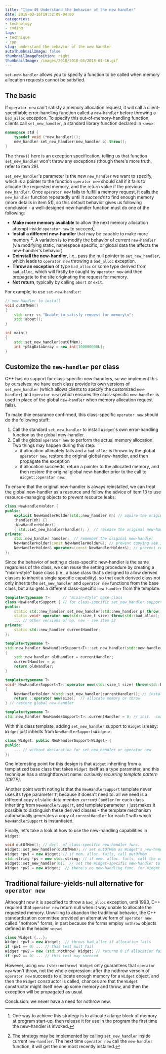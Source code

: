 ```yaml
---
title: "Item-49 Understand the behavior of the new handler"
date: 2018-03-16T19:52:09-04:00
categories:
- technology
- coding
tags:
- technique
- cpp
slug: understand the behavior of the new handler
autoThumbnailImage: false
thumbnailImagePosition: right
thumbnailImage: /images/2018/2018-03/2018-03-16.gif
---
```


`set-new-handler` allows you to specify a function to be called when memory allocation requests cannot be satisfied.
<!--more-->

## The basic

If `operator new` can't satisfy a memory allocation request, it will call a client-specifiable error-handling function called a `new-handler` before throwing a `bad_alloc` exception. To specify this out-of-memory-handling function, clients call `set_new_handler`, a standard library function declared in `<new>`:

```cpp
namespace std {
    typedef void (*new_handler)();
    new_handler set_new_handler(new_handler p) throw();
}
```

The `throw()` here is an exception specification, telling us that function `set_new_handler` won't throw any exceptions (though there's more truth, refer to item 29).

`set_new_handler`'s parameter is the new `new_handler` we want to specify, which is a pointer to the function `operator new` should call if it fails to allocate the requested memory, and the return value if the previous `new_handler`. Once `operator new` fails to fulfill a memory request, it calls the `new_handler` function repeatedly until it _succeeds_ to find enough memory (more details in item 51), so this default behavior gives us following conclusion - a well-designed new-handler function must do one of the following:

* **Make more memory available** to allow the next memory allocation attempt inside `operator new` to succeed[^1].
* **Install a different new-handler** that may be capable to make more memory [^2]. A variation is to modify the behavior of current `new-handler` (via modifying static, namespace specific, or global data the affects the new-handler's behavior)
* **Deinstall the new-handler**, i.e., pass the null pointer to `set_new_handler`, which leads to `operator new` throwing a `bad_alloc` exception.
* **Throw an exception** of type `bad_alloc` or some type derived from `bad_alloc`, which will firstly be caught by `operator new` and then propagate to the site originating the request for memory.
* **Not return**, typically by calling `abort` or `exit`.

For example, to use `set-new-handler`:

```cpp
// new handler to install
void outOfMem()
{
    std::cerr << "Unable to satisfy request for memory\n";
    std::about();
}

int main()
{
    std::set_new_handler(outOfMem);
    int *pBigDataArray = new int[100000000L];
}
```

## Customize the `new-handler` per class

C++ has no support for class-specific new-handlers, so we implement this by ourselves: we have each class provide its own versions of `set_new_handler` (which allows clients to specify the customized `new-handler`) and `operator new` (which ensures the class-specific `new-handler` is used in place of the global `new-handler` when memory allocation request fails).

To make thie ensurance confirmed, this class-specific `operator new` should do the following stuff:

1. Call the standard `set_new_handler` to install `Widget`'s own error-handling function as the global new-handler.
2. Call the global `operator new` to perform the actual memory allocation. Two things may happen during this step:
    * if allocation ultimately fails and a `bad_alloc` is thrown by the global `operator new`, restore the original global new-handler, and then propagate the exception
    * if allocation succeeds, return a pointer to the allocated memory, and then restore the original global new-handler prior to the call to `Widget::operator new`.

To ensure that the original new-handler is always reinstalled, we can treat the global new-handler as a resource and follow the advice of item 13 to use resource-managing objects to prevent resource leaks:

```cpp
class NewHandlerHolder {
public:
    explicit NewHandlerHolder(std::new_handler nh) // aquire the original new-handler
    :handler(nh) {}
    ~NewHandlerHolder()
    { std::set_new_handler(handler); }  // release the original new-handler
private:
    std::new_handler handler;  // remember the original new-handler
    NewHandlerHolder(const NewHandlerHolder&); // prevent copying see item 14
    NewHandlerHolder& operator=(const NewHandlerHolder&); // prevent copying see item 14
};
```

Since the behavior of setting a class-specific new-handler is the same regardless of the class, we can reuse the setting procedure by creating a "mixin-style" base class (i.e., a base class that's designed to allow derived classes to inherit a single specific capability), so that each derived class not only inherits the `set_new_handler` and `operator new` functions from the base class, but also gets a different class-specific `new-handler` from the template.

```cpp
template<typename T>      // "mixin-style" base class 
class NewHandlerSupport { // for class-specific set_new_handler support
public:
    static std::new_handler set_new_handler(std::new_handler p) throw();
    static void* operator new(std::size_t size) throw(std::bad_alloc);
    ... // other versions of op. new - see item 52
private:
    static std::new_handler currentHandler;
};
```

```cpp
template<typename T>
std::new_handler NewHandlerSupport<T>::set_new_handler(std::new_handler p) throw()
{
    std::new_handler oldHandler = currentHandler;
    currentHandler = p;
    return oldHandler;
}

template<typename T>
void* NewHandlerSupport<T>::operator new(std::size_t size) throw(std::bad_alloc)
{
    NewHandlerHolder h(std::set_new_handler(currentHandler)); // install new-handler
    return ::operator new(size);  // allocate memory or throw
} // restore global new-handler

template<typename T>
std::new_handler NewHanderSupport<T>::currentHandler = 0; // init.  currentHandler to null
```

With this class template, adding `set_new_handler` support to `Widget` is easy: `Widget` just inherits from `NewHandlerSupport<Widget>`:

```cpp
class Widget: public NewHandlerSupport<Widget> {
public:
    ... // without declaration for set_new_handler or operator new
};
```

One interesting point for this design is that  `Widget` inheriting from a templatized base class that takes `Widget` itself as a type parameter, and this technique has a straightforwart name: _curiously recurring template pattern (CRTP)_. 

Another point worth noting is that the `NewHandlerSupport` template never uses its type parameter `T`, because it doesn't need to: all we need is a different copy of static data member `currentHJandler` for each class inheriting from `NewHandlerSupport`, and template parameter `T` just makes it possible to distinguish these derived classes - the template mechanism automatically generates a copy of `currentHandler` for each `T` with which `NewHandlerSupport` is instantiated.

Finally, let's take a look at how to use the new-handling capabilities in `Widget`:

```cpp
void outOfMem(); // decl. of class-specific new-handler func.
Widget::set_new_handler(outOfMem); // set outOfMem as Widget's new-handler
Widget *pw1 = new Widget; // if mem. alloc. fails, call outOfMem
std::string *ps = new std::string; // if mem. alloc. fails, call the original global new-handler (if there is one)
Widget::set_new_handler(0);  // set the Widget-specific new-handler to nothing (null)
Widget *pw2 = new Widget;  // there's no new-handling func. for Widget now, so if mem. alloc. fails, throw an exception immediately
```

## Traditional failure-yields-null alternative for `operator new`

Althought now it is specified to throw a `bad_alloc` exception, until 1993, C++ required that `operator new` return null when it way unable to allocate the requested memory. Unwilling to abandon the traditional behavior, the C++ standardization committee provided an alternative form of `operator new` called "nothrow" forms, in part because the forms employ `nothrow` objects defined in the header `<new>`:

```cpp
class Widget {...};
Widget *pw1 = new Widget;  // throws bad_alloc if allocation fails
if (pw1 == 0) ... // this test must fail
Widget *pw2 = new (std::nothrow) Widget; // returns 0 if allocation fails
if (pw2 == 0) ... // this test may succeed
```

However, using `new (std::nothrow) Widget` only guarantees that `operator new` won't throw, not the whole expression: after the nothrow versoin of `operator new` succeeds to allocate enough memory for a `Widget` object, and then the `Widget` constructor is called, chances are that the `Widget` constructor might itself new up some memory and throw, and then the exception will be propagated as usual. 

Conclusion: we never have a need for nothrow new.

[^1]: One way to achieve this strategy is to allocate a large block of memory at program start-up, then release it for use in the program the first time the new-handler is invoked.

[^2]: The strategy may be implemented by calling `set_new_handler` inside current `new-handler`. The next time `operator new` call the `new-handler` function, it will get the one most recently installed.
